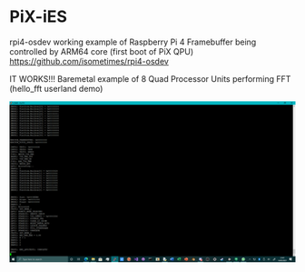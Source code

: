 # PiX-iES
rpi4-osdev working example of Raspberry Pi 4 Framebuffer being controlled by ARM64 core (first boot of PiX QPU)
https://github.com/isometimes/rpi4-osdev

IT WORKS!!! Baremetal example of 8 Quad Processor Units performing FFT (hello_fft userland demo)

![qpuworking](https://github.com/TheMindVirus/PiX-iES/blob/hello-qpu/QPUworking.png)
